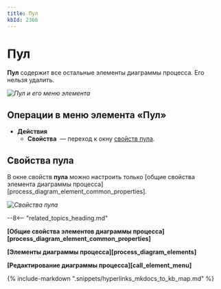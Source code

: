 ```yaml
---
title: Пул
kbId: 2366
---
```


# Пул

**Пул** содержит все остальные элементы диаграммы процесса. Его нельзя удалить.

_![Пул и его меню элемента](https://kb.comindware.ru/assets/pool.png)_

## Операции в меню элемента «Пул»

- **Действия**
    - **Свойства** *‌* — переход к окну [свойств пула](#mcetoc_1h2b3cmk51).

## Свойства пула

В окне свойств **пула** можно настроить только [общие свойства элемента диаграммы процесса][process_diagram_element_common_properties].

_![Свойства пула](https://kb.comindware.ru/assets/pool_properties.png)_

--8<-- "related_topics_heading.md"

**[Общие свойства элементов диаграммы процесса][process_diagram_element_common_properties]**

**[Элементы диаграммы процесса][process_diagram_elements]**

**[Редактирование диаграммы процесса][call_element_menu]**

{% include-markdown ".snippets/hyperlinks_mkdocs_to_kb_map.md" %}
